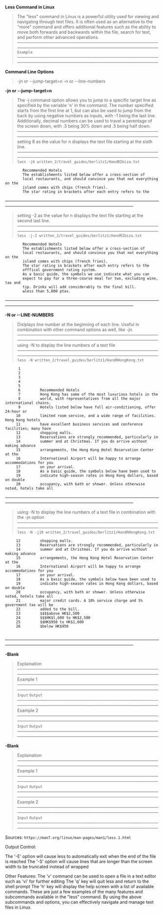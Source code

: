 __Less Command in Linux__
> The "less" command in Linux is a powerful utility used for viewing and navigating through text files. It is often used as an alternative to the "more" command and offers additional features such as the ability to move both forwards and backwards within the file, search for text, and perform other advanced operations.
——————————————————————————————————————————————————————————————————
``` Example ```
——————————————————————————————————————————————————————————————————

__Command Line Options__ 
>-jn or --jump-target=n
>-n or --line-numbers
>
>

__-jn or --jump-target=n__
> The -j command option allows you to jump to a specific target line as specified by the variable 'n' in the command. The number specified starts from the first line at 1, but can also be used to jump from the back by using negative numbers as inputs, with -1 being the last line. Additionally, decimal numbers can be used to travel a perentage of the screen down, with .3 being 30% down and .5 being half down.
——————————————————————————————————————————————————————————————————
> setting 8 as the value for n displays the text file starting at the sixth line. 
——————————————————————————————————————————————————————————————————
>``` less -j6 written_2/travel_guides/berlitz1/HandRIbiza.txt ```
``` 
        Recommended Hotels
        The establishments listed below offer a cross-section of
        local restaurants, and should convince you that not everything on the
        island comes with chips (french fries).
        The star rating in brackets after each entry refers to the
```
——————————————————————————————————————————————————————————————————
> setting -2 as the value for n displays the text file starting at the second last line. 
——————————————————————————————————————————————————————————————————
>``` less -j-2 written_2/travel_guides/berlitz1/HandRIbiza.txt ```
```     
        Recommended Hotels
        The establishments listed below offer a cross-section of
        local restaurants, and should convince you that not everything on the
        island comes with chips (french fries).
        The star rating in brackets after each entry refers to the
        offfical government rating system.
        As a basic guide, the symbols we use indicate what you can
        expect to pay for a three-course meal for two, excluding wine, tax and
        tip. Drinks will add considerably to the final bill.
        ✪less than 5,000 ptas. 
```
——————————————————————————————————————————————————————————————————

__-N or --LINE-NUMBERS__
> Dislplays line number at the beginning of each line. Useful in combination with other command options as well, like -jn.
——————————————————————————————————————————————————————————————————
> using -N to display the line numbers of a text file
——————————————————————————————————————————————————————————————————
>``` less -N written_2/travel_guides/berlitz1/HandRHongKong.txt ```
``` 
      1 
      2   
      3   
      4     
      5         
      6         Recommended Hotels
      7         Hong Kong has some of the most luxurious hotels in the
      8         world, with representatives from all the major international chains.
      9         Hotels listed below have full air-conditioning, offer 24-hour or
     10         limited room service, and a wide range of facilities. Hong Kong hotels
     11         have excellent business services and conference facilities; many have
     12         shopping malls.
     13         Reservations are strongly recommended, particularly in
     14         summer and at Christmas. If you do arrive without making advance
     15         arrangements, the Hong Kong Hotel Reservation Center at the
     16         International Airport will be happy to arrange accommodations for you
     17         on your arrival.
     18         As a basic guide, the symbols below have been used to
     19         indicate high-season rates in Hong Kong dollars, based on double
     20         occupancy, with bath or shower. Unless otherwise noted, hotels take all
```
——————————————————————————————————————————————————————————————————
> using -N to display the line numbers of a text file in combination with the -jn option
——————————————————————————————————————————————————————————————————
>``` less -N -j10 written_2/travel_guides/berlitz1/HandRHongKong.txt ```
``` 11         have excellent business services and conference facilities; many have
     12         shopping malls.
     13         Reservations are strongly recommended, particularly in
     14         summer and at Christmas. If you do arrive without making advance
     15         arrangements, the Hong Kong Hotel Reservation Center at the
     16         International Airport will be happy to arrange accommodations for you
     17         on your arrival.
     18         As a basic guide, the symbols below have been used to
     19         indicate high-season rates in Hong Kong dollars, based on double
     20         occupancy, with bath or shower. Unless otherwise noted, hotels take all
     21         major credit cards. A 10% service charge and 5% government tax will be
     22         added to the bill.
     23         $$$$above HK$2,500
     24         $$$HK$l,600 to HK$2,500
     25         $$HK$950 to HK$1,600
     26         $below HK$950
     
```
——————————————————————————————————————————————————————————————————

__-Blank__
> Explaination
——————————————————————————————————————————————————————————————————
> Example 1 
——————————————————————————————————————————————————————————————————
``` Input ```
``` Output ```
——————————————————————————————————————————————————————————————————
> Example 2
——————————————————————————————————————————————————————————————————
``` Input ```
``` Output ```
——————————————————————————————————————————————————————————————————

__-Blank__
> Explaination
——————————————————————————————————————————————————————————————————
> Example 1 
——————————————————————————————————————————————————————————————————
``` Input ```
``` Output ```
——————————————————————————————————————————————————————————————————
> Example 2
——————————————————————————————————————————————————————————————————
``` Input ```
``` Output ```
——————————————————————————————————————————————————————————————————

Sources:
``` https://man7.org/linux/man-pages/man1/less.1.html ```


Output Control:

The '-E' option will cause less to automatically exit when the end of the file is reached
The '-S' option will cause lines that are longer than the screen width to be truncated instead of wrapped

Other Features:
The 'v' command can be used to open a file in a text editor such as 'vi' for further editing
The 'q' key will quit less and return to the shell prompt
The 'h' key will display the help screen with a list of available commands.
These are just a few examples of the many features and subcommands available in the "less" command. By using the above subcommands and options, you can effectively navigate and manage text files in Linux.